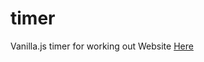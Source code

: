 # timer
Vanilla.js timer for working out
Website <a href="https://sedaii.github.io/timer/" target="_blank">Here</a>
